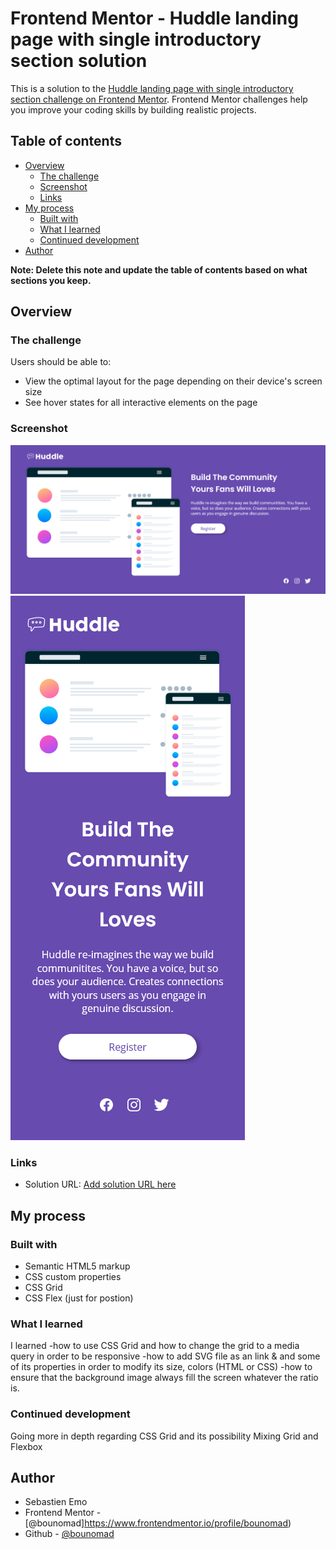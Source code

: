 # Frontend Mentor - Huddle landing page with single introductory section solution

This is a solution to the [Huddle landing page with single introductory section challenge on Frontend Mentor](https://www.frontendmentor.io/challenges/huddle-landing-page-with-a-single-introductory-section-B_2Wvxgi0). Frontend Mentor challenges help you improve your coding skills by building realistic projects. 

## Table of contents

- [Overview](#overview)
  - [The challenge](#the-challenge)
  - [Screenshot](#screenshot)
  - [Links](#links)
- [My process](#my-process)
  - [Built with](#built-with)
  - [What I learned](#what-i-learned)
  - [Continued development](#continued-development)
- [Author](#author)


**Note: Delete this note and update the table of contents based on what sections you keep.**

## Overview

### The challenge

Users should be able to:

- View the optimal layout for the page depending on their device's screen size
- See hover states for all interactive elements on the page

### Screenshot


![Screenshot](/screenshot/screenshot.jpeg?raw=true)
![Screenshot_phone](/screenshot/screenshot_phone.jpeg?raw=true)


### Links

- Solution URL: [Add solution URL here](https://bounomad.github.io/FontEndMentorChallenge1/)

## My process

### Built with

- Semantic HTML5 markup
- CSS custom properties
- CSS Grid
- CSS Flex (just for postion)

### What I learned

I learned 
-how to use CSS Grid and how to change the grid to a media query in order to be responsive
-how to add SVG file as an link & and some of its properties in order to modify its size, colors (HTML or CSS)
-how to ensure that the background image always fill the screen whatever the ratio is.


### Continued development

Going more in depth regarding CSS Grid and its possibility
Mixing Grid and Flexbox

## Author
- Sebastien Emo
- Frontend Mentor - [@bounomad]https://www.frontendmentor.io/profile/bounomad)
- Github - [@bounomad](https://github.com/bounomad)


